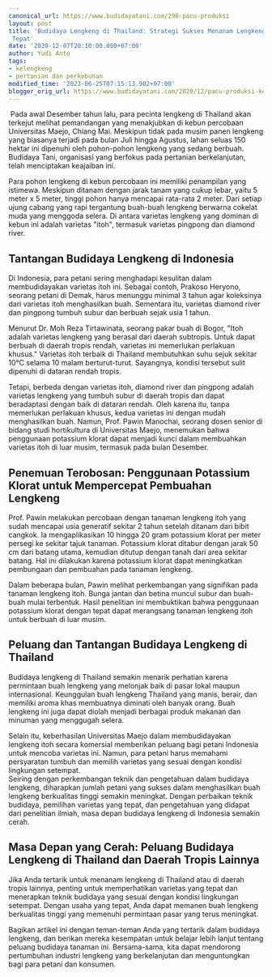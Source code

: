 ```yaml
---
canonical_url: https://www.budidayatani.com/298-pacu-produksi
layout: post
title: 'Budidaya Lengkeng di Thailand: Strategi Sukses Menanam Lengkeng di Musim yang
 Tepat'
date: '2020-12-07T20:10:00.000+07:00'
author: Yudi Anto
tags:
- kelengkeng
- pertanian dan perkebunan
modified_time: '2023-06-25T07:15:13.902+07:00'
blogger_orig_url: https://www.budidayatani.com/2020/12/pacu-produksi-kelengkeng-dengan.html
---
```


 Pada awal Desember tahun lalu, para pecinta lengkeng di Thailand akan terkejut melihat pemandangan yang menakjubkan di kebun percobaan Universitas Maejo, Chiang Mai. Meskipun tidak pada musim panen lengkeng yang biasanya terjadi pada bulan Juli hingga Agustus, lahan seluas 150 hektar ini dipenuhi oleh pohon-pohon lengkeng yang sedang berbuah. Budidaya Tani, organisasi yang berfokus pada pertanian berkelanjutan, telah menciptakan keajaiban ini.

Para pohon lengkeng di kebun percobaan ini memiliki penampilan yang istimewa. Meskipun ditanam dengan jarak tanam yang cukup lebar, yaitu 5 meter x 5 meter, tinggi pohon hanya mencapai rata-rata 2 meter. Dari setiap ujung cabang yang rapi tergantung buah-buah lengkeng berwarna cokelat muda yang menggoda selera. Di antara varietas lengkeng yang dominan di kebun ini adalah varietas "itoh", termasuk varietas pingpong dan diamond river.

## Tantangan Budidaya Lengkeng di Indonesia

Di Indonesia, para petani sering menghadapi kesulitan dalam membudidayakan varietas itoh ini. Sebagai contoh, Prakoso Heryono, seorang petani di Demak, harus menunggu minimal 3 tahun agar koleksinya dari varietas itoh menghasilkan buah. Sementara itu, varietas diamond river dan pingpong tumbuh subur dan berbuah sejak usia 1 tahun.

Menurut Dr. Moh Reza Tirtawinata, seorang pakar buah di Bogor, "Itoh adalah varietas lengkeng yang berasal dari daerah subtropis. Untuk dapat berbuah di daerah tropis rendah, varietas ini memerlukan perlakuan khusus." Varietas itoh terbaik di Thailand membutuhkan suhu sejuk sekitar 10°C selama 10 malam berturut-turut. Sayangnya, kondisi tersebut sulit dipenuhi di dataran rendah tropis.

Tetapi, berbeda dengan varietas itoh, diamond river dan pingpong adalah varietas lengkeng yang tumbuh subur di daerah tropis dan dapat beradaptasi dengan baik di dataran rendah. Oleh karena itu, tanpa memerlukan perlakuan khusus, kedua varietas ini dengan mudah menghasilkan buah. Namun, Prof. Pawin Manochai, seorang dosen senior di bidang studi hortikultura di Universitas Maejo, menemukan bahwa penggunaan potassium klorat dapat menjadi kunci dalam membuahkan varietas itoh di luar musim, termasuk pada bulan Desember.

## Penemuan Terobosan: Penggunaan Potassium Klorat untuk Mempercepat Pembuahan Lengkeng

Prof. Pawin melakukan percobaan dengan tanaman lengkeng itoh yang sudah mencapai usia generatif sekitar 2 tahun setelah ditanam dari bibit cangkok. Ia mengaplikasikan 10 hingga 20 gram potassium klorat per meter persegi ke sekitar tajuk tanaman. Potassium klorat ditabur dengan jarak 50 cm dari batang utama, kemudian ditutup dengan tanah dari area sekitar batang. Hal ini dilakukan karena potassium klorat dapat meningkatkan pembungaan dan pembuahan pada tanaman lengkeng.

Dalam beberapa bulan, Pawin melihat perkembangan yang signifikan pada tanaman lengkeng itoh. Bunga jantan dan betina muncul subur dan buah-buah mulai terbentuk. Hasil penelitian ini membuktikan bahwa penggunaan potassium klorat dengan tepat dapat merangsang tanaman lengkeng itoh untuk berbuah di luar musim.

## Peluang dan Tantangan Budidaya Lengkeng di Thailand

Budidaya lengkeng di Thailand semakin menarik perhatian karena permintaan buah lengkeng yang melonjak baik di pasar lokal maupun internasional. Keunggulan buah lengkeng Thailand yang manis, berair, dan memiliki aroma khas membuatnya diminati oleh banyak orang. Buah lengkeng ini juga dapat diolah menjadi berbagai produk makanan dan minuman yang menggugah selera.

Selain itu, keberhasilan Universitas Maejo dalam membudidayakan lengkeng itoh secara komersial memberikan peluang bagi petani Indonesia untuk mencoba varietas ini. Namun, para petani harus memahami persyaratan tumbuh dan memilih varietas yang sesuai dengan kondisi lingkungan setempat.  
Seiring dengan perkembangan teknik dan pengetahuan dalam budidaya lengkeng, diharapkan jumlah petani yang sukses dalam menghasilkan buah lengkeng berkualitas tinggi semakin meningkat. Dengan perbaikan teknik budidaya, pemilihan varietas yang tepat, dan pengetahuan yang didapat dari penelitian ilmiah, masa depan budidaya lengkeng di Indonesia semakin cerah.

## Masa Depan yang Cerah: Peluang Budidaya Lengkeng di Thailand dan Daerah Tropis Lainnya

Jika Anda tertarik untuk menanam lengkeng di Thailand atau di daerah tropis lainnya, penting untuk memperhatikan varietas yang tepat dan menerapkan teknik budidaya yang sesuai dengan kondisi lingkungan setempat. Dengan usaha yang tepat, Anda dapat memanen buah lengkeng berkualitas tinggi yang memenuhi permintaan pasar yang terus meningkat.

Bagikan artikel ini dengan teman-teman Anda yang tertarik dalam budidaya lengkeng, dan berikan mereka kesempatan untuk belajar lebih lanjut tentang peluang budidaya tanaman ini. Bersama-sama, kita dapat mendorong pertumbuhan industri lengkeng yang berkelanjutan dan menguntungkan bagi para petani dan konsumen.

